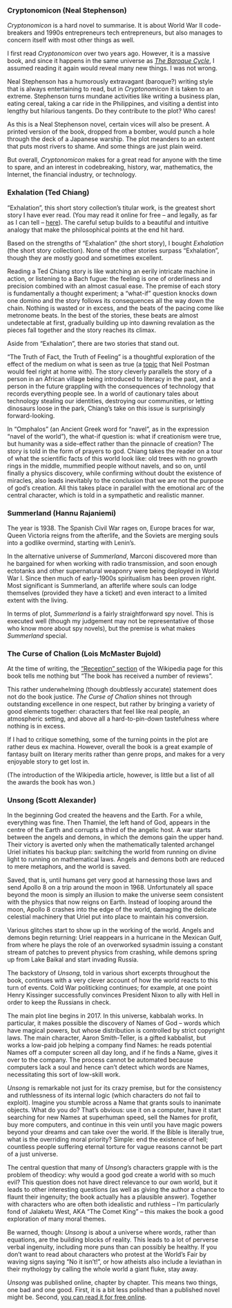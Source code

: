 
### Cryptonomicon (Neal Stephenson)

_Cryptonomicon_ is a hard novel to summarise. It is about World War II code-breakers and 1990s entrepreneurs tech entrepreneurs, but also manages to concern itself with most other things as well.

I first read _Cryptonomicon_ over two years ago. However, it is a massive book, and since it happens in the same universe as [*The Baroque Cycle*][1], I assumed reading it again would reveal many new things. I was not wrong.

Neal Stephenson has a humorously extravagant (baroque?) writing style that is always entertaining to read, but in _Cryptonomicon_ it is taken to an extreme. Stephenson turns mundane activities like writing a business plan, eating cereal, taking a car ride in the Philippines, and visiting a dentist into lengthy but hilarious tangents. Do they contribute to the plot? Who cares!

As this is a Neal Stephenson novel, certain vices will also be present. A printed version of the book, dropped from a bomber, would punch a hole through the deck of a Japanese warship. The plot meanders to an extent that puts most rivers to shame. And some things are just plain weird.

But overall, _Cryptonomicon_ makes for a great read for anyone with the time to spare, and an interest in codebreaking, history, war, mathematics, the Internet, the financial industry, or technology.


### Exhalation (Ted Chiang)

“Exhalation”, this short story collection’s titular work, is the greatest short story I have ever read. (You may read it online for free – and legally, as far as I can tell – [here][2]). The careful setup builds to a beautiful and intuitive analogy that make the philosophical points at the end hit hard.

 Based on the strengths of “Exhalation” (the short story), I bought *Exhalation* (the short story collection). None of the other stories surpass “Exhalation”, though they are mostly good and sometimes excellent.

Reading a Ted Chiang story is like watching an eerily intricate machine in action, or listening to a Bach fugue: the feeling is one of orderliness and precision combined with an almost casual ease. The premise of each story is fundamentally a thought experiment; a “what-if” question knocks down one domino and the story follows its consequences all the way down the chain. Nothing is wasted or in excess, and the beats of the pacing come like metronome beats. In the best of the stories, these beats are almost undetectable at first, gradually building up into dawning revalation as the pieces fall together and the story reaches its climax.

Aside from “Exhalation”, there are two stories that stand out. 

“The Truth of Fact, the Truth of Feeling” is a thoughtful exploration of the effect of the medium on what is seen as true (a [topic][3] that Neil Postman would feel right at home with). The story cleverly parallels the story of a person in an African village being introduced to literacy in the past, and a person in the future grappling with the consequences of technology that records everything people see. In a world of cautionary tales about technology stealing our identities, destroying our communities, or letting dinosaurs loose in the park, Chiang’s take on this issue is surprisingly forward-looking.

In “Omphalos” (an Ancient Greek word for “navel”, as in the expression “navel of the world”), the what-if question is: what if creationism were true, but humanity was a side-effect rather than the pinnacle of creation? The story is told in the form of prayers to god. Chiang takes the reader on a tour of what the scientific facts of this world look like: old trees with no growth rings in the middle, mummified people without navels, and so on, until finally a physics discovery, while confirming without doubt the existence of miracles, also leads inevitably to the conclusion that we are not the purpose of god’s creation. All this takes place in parallel with the emotional arc of the central character, which is told in a sympathetic and realistic manner.


### Summerland (Hannu Rajaniemi)

The year is 1938. The Spanish Civil War rages on, Europe braces for war, Queen Victoria reigns from the afterlife, and the Soviets are merging souls into a godlike overmind, starting with Lenin’s.

In the alternative universe of *Summerland*, Marconi discovered more than he bargained for when working with radio transmission, and soon enough ectotanks and other supernatural weaponry were being deployed in World War I. Since then much of early-1900s spiritualism has been proven right. Most significant is Summerland, an afterlife where souls can lodge themselves (provided they have a ticket) and even interact to a limited extent with the living.

In terms of plot, *Summerland* is a fairly straightforward spy novel. This is executed well (though my judgement may not be representative of those who know more about spy novels), but the premise is what makes *Summerland* special.


### The Curse of Chalion (Lois McMaster Bujold)

At the time of writing, the [“Reception” section][4] of the Wikipedia page for this book tells me nothing but “The book has received a number of reviews”.

This rather underwhelming (though doubtlessly accurate) statement does not do the book justice. *The Curse of Chalion* shines not through outstanding excellence in one respect, but rather by bringing a variety of good elements together: characters that feel like real people, an atmospheric setting, and above all a hard-to-pin-down tastefulness where nothing is in excess.

If I had to critique something, some of the turning points in the plot are rather deus ex machina. However, overall the book is a great example of fantasy built on literary merits rather than genre props, and makes for a very enjoyable story to get lost in.

(The introduction of the Wikipedia article, however, is little but a list of all the awards the book has won.)

### Unsong (Scott Alexander)

In the beginning God created the heavens and the Earth. For a while, everything was fine. Then Thamiel, the left hand of God, appears in the centre of the Earth and corrupts a third of the angelic host. A war starts between the angels and demons, in which the demons gain the upper hand. Their victory is averted only when the mathematically talented archangel Uriel initiates his backup plan: switching the world from running on divine light to running on mathematical laws. Angels and demons both are reduced to mere metaphors, and the world is saved.

Saved, that is, until humans get very good at harnessing those laws and send Apollo 8 on a trip around the moon in 1968. Unfortunately all space beyond the moon is simply an illusion to make the universe seem consistent with the physics that now reigns on Earth. Instead of looping around the moon, Apollo 8 crashes into the edge of the world, damaging the delicate celestial machinery that Uriel put into place to maintain his conversion.

Various glitches start to show up in the working of the world. Angels and demons begin returning: Uriel reappears in a hurricane in the Mexican Gulf, from where he plays the role of an overworked sysadmin issuing a constant stream of patches to prevent physics from crashing, while demons spring up from Lake Baikal and start invading Russia.

The backstory of *Unsong*, told in various short excerpts throughout the book, continues with a very clever account of how the world reacts to this turn of events. Cold War politicking continues; for example, at one point Henry Kissinger successfully convinces President Nixon to ally with Hell in order to keep the Russians in check.

The main plot line begins in 2017. In this universe, kabbalah works. In particular, it makes possible the discovery of Names of God – words which have magical powers, but whose distribution is controlled by strict copyright laws. The main character, Aaron Smith-Teller, is a gifted kabbalist, but works a low-paid job helping a company find Names: he reads potential Names off a computer screen all day long, and if he finds a Name, gives it over to the company. The process cannot be automated because computers lack a soul and hence can’t detect which words are Names, necessitating this sort of low-skill work.

*Unsong* is remarkable not just for its crazy premise, but for the consistency and ruthlessness of its internal logic (which characters do not fail to exploit). Imagine you stumble across a Name that grants souls to inanimate objects. What do you do? That’s obvious: use it on a computer, have it start searching for new Names at superhuman speed, sell the Names for profit, buy more computers, and continue in this vein until you have magic powers beyond your dreams and can take over the world. If the Bible is literally true, what is the overriding moral priority? Simple: end the existence of hell; countless people suffering eternal torture for vague reasons cannot be part of a just universe.

The central question that many of *Unsong*’s characters grapple with is the problem of theodicy: why would a good god create a world with so much evil? This question does not have direct relevance to our own world, but it leads to other interesting questions (as well as giving the author a chance to flaunt their ingenuity; the book actually has a plausible answer). Together with characters who are often both idealistic and ruthless – I’m particularly fond of Jalaketu West, AKA “The Comet King” – this makes the book a good exploration of many moral themes.

Be warned, though: *Unsong* is about a universe where words, rather than equations, are the building blocks of reality. This leads to a lot of perverse verbal ingenuity, including more puns than can possibly be healthy. If you don’t want to read about characters who protest at the World’s Fair by waving signs saying “No it isn’t!”, or how atheists also include a leviathan in their mythology by calling the whole world a giant fluke, stay away.

*Unsong* was published online, chapter by chapter. This means two things, one bad and one good. First, it is a bit less polished than a published novel might be. Second, [you can read it for free online][5].


[1]:	http://strataofm.blogspot.com/2018/06/review-baroque-cycle-neal-stephenson.html
[2]:	here:%20https://www.lightspeedmagazine.com/fiction/exhalation/
[3]:	http://strataofm.blogspot.com/2019/08/review-amusing-ourselves-to-death.html
[4]:	https://en.wikipedia.org/wiki/The_Curse_of_Chalion#Reception
[5]:	http://unsongbook.com/